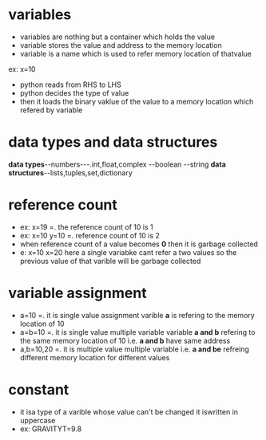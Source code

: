 # variables
- variables are nothing but a container which holds the value 
- variable stores the value and address to the memory location
- variable is a name which is used to refer memory location of thatvalue

ex: x=10
- python reads from RHS to LHS
- python decides the type of value
- then it loads the binary vaklue of the value to a memory location which refered by variable

# data types and data structures
**data types**--numbers---.int,float,complex
               --boolean
               --string
**data structures**--lists,tuples,set,dictionary

# reference count
- ex: x=19    =. the reference count of 10 is 1
- ex: x=10
      y=10     =. reference count of 10 is 2
 - when reference count of a value becomes **0** then it is garbage collected
 - e: x=10
      x=20 
        here a single variabke cant refer a two values so the previous value of that varible will be garbage collected

# variable assignment
- a=10   =. it is single value assignment varible **a** is refering to the memory location of 10
- a=b=10  =. it is single value multiple variable variable **a and b** refering to the same memory location of 10 i.e. **a and b** have same address
- a,b=10,20   =. it is multiple value multiple variable i.e. **a and be** refreing different memory location for different values

# constant
- it isa type of a varible whose value can't be changed it iswritten in uppercase
- ex: GRAVITYT=9.8
